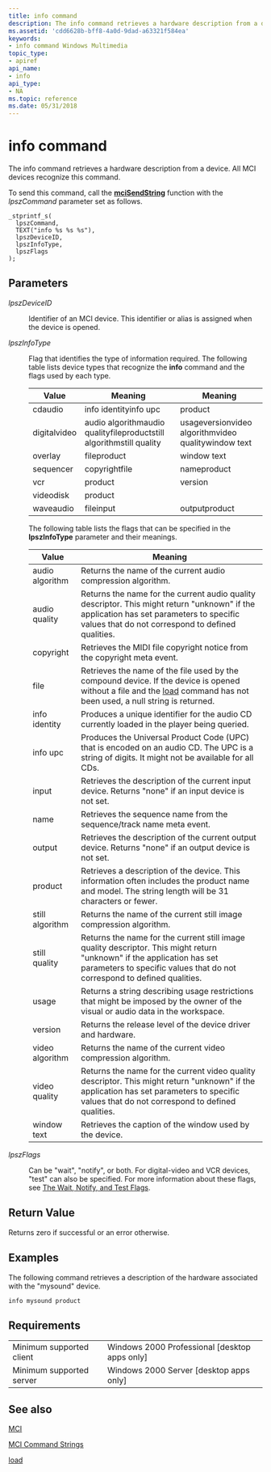 ```yaml
---
title: info command
description: The info command retrieves a hardware description from a device. All MCI devices recognize this command.
ms.assetid: 'cdd6628b-bff8-4a0d-9dad-a63321f584ea'
keywords:
- info command Windows Multimedia
topic_type:
- apiref
api_name:
- info
api_type:
- NA
ms.topic: reference
ms.date: 05/31/2018
---
```


# info command

The info command retrieves a hardware description from a device. All MCI devices recognize this command.

To send this command, call the [**mciSendString**](/previous-versions//dd757161(v=vs.85)) function with the *lpszCommand* parameter set as follows.

``` syntax
_stprintf_s(
  lpszCommand, 
  TEXT("info %s %s %s"), 
  lpszDeviceID, 
  lpszInfoType, 
  lpszFlags
); 
```

## Parameters

<dl> <dt>

<span id="lpszDeviceID"></span><span id="lpszdeviceid"></span><span id="LPSZDEVICEID"></span>*lpszDeviceID*
</dt> <dd>

Identifier of an MCI device. This identifier or alias is assigned when the device is opened.

</dd> <dt>

<span id="lpszInfoType"></span><span id="lpszinfotype"></span><span id="LPSZINFOTYPE"></span>*lpszInfoType*
</dt> <dd>

Flag that identifies the type of information required. The following table lists device types that recognize the **info** command and the flags used by each type.



| Value        | Meaning                                                             | Meaning                                             |
|--------------|---------------------------------------------------------------------|-----------------------------------------------------|
| cdaudio      | info identityinfo upc                                               | product                                             |
| digitalvideo | audio algorithmaudio qualityfileproductstill algorithmstill quality | usageversionvideo algorithmvideo qualitywindow text |
| overlay      | fileproduct                                                         | window text                                         |
| sequencer    | copyrightfile                                                       | nameproduct                                         |
| vcr          | product                                                             | version                                             |
| videodisk    | product                                                             |                                                     |
| waveaudio    | fileinput                                                           | outputproduct                                       |



 

The following table lists the flags that can be specified in the **lpszInfoType** parameter and their meanings.



| Value           | Meaning                                                                                                                                                                                            |
|-----------------|----------------------------------------------------------------------------------------------------------------------------------------------------------------------------------------------------|
| audio algorithm | Returns the name of the current audio compression algorithm.                                                                                                                                       |
| audio quality   | Returns the name for the current audio quality descriptor. This might return "unknown" if the application has set parameters to specific values that do not correspond to defined qualities.       |
| copyright       | Retrieves the MIDI file copyright notice from the copyright meta event.                                                                                                                            |
| file            | Retrieves the name of the file used by the compound device. If the device is opened without a file and the [load](load.md) command has not been used, a null string is returned.                  |
| info identity   | Produces a unique identifier for the audio CD currently loaded in the player being queried.                                                                                                        |
| info upc        | Produces the Universal Product Code (UPC) that is encoded on an audio CD. The UPC is a string of digits. It might not be available for all CDs.                                                    |
| input           | Retrieves the description of the current input device. Returns "none" if an input device is not set.                                                                                               |
| name            | Retrieves the sequence name from the sequence/track name meta event.                                                                                                                               |
| output          | Retrieves the description of the current output device. Returns "none" if an output device is not set.                                                                                             |
| product         | Retrieves a description of the device. This information often includes the product name and model. The string length will be 31 characters or fewer.                                               |
| still algorithm | Returns the name of the current still image compression algorithm.                                                                                                                                 |
| still quality   | Returns the name for the current still image quality descriptor. This might return "unknown" if the application has set parameters to specific values that do not correspond to defined qualities. |
| usage           | Returns a string describing usage restrictions that might be imposed by the owner of the visual or audio data in the workspace.                                                                    |
| version         | Returns the release level of the device driver and hardware.                                                                                                                                       |
| video algorithm | Returns the name of the current video compression algorithm.                                                                                                                                       |
| video quality   | Returns the name for the current video quality descriptor. This might return "unknown" if the application has set parameters to specific values that do not correspond to defined qualities.       |
| window text     | Retrieves the caption of the window used by the device.                                                                                                                                            |



 

</dd> <dt>

<span id="lpszFlags"></span><span id="lpszflags"></span><span id="LPSZFLAGS"></span>*lpszFlags*
</dt> <dd>

Can be "wait", "notify", or both. For digital-video and VCR devices, "test" can also be specified. For more information about these flags, see [The Wait, Notify, and Test Flags](the-wait-notify-and-test-flags.md).

</dd> </dl>

## Return Value

Returns zero if successful or an error otherwise.

## Examples

The following command retrieves a description of the hardware associated with the "mysound" device.

``` syntax
info mysound product
```

## Requirements



|                                     |                                                            |
|-------------------------------------|------------------------------------------------------------|
| Minimum supported client<br/> | Windows 2000 Professional \[desktop apps only\]<br/> |
| Minimum supported server<br/> | Windows 2000 Server \[desktop apps only\]<br/>       |



## See also

<dl> <dt>

[MCI](mci.md)
</dt> <dt>

[MCI Command Strings](mci-command-strings.md)
</dt> <dt>

[load](load.md)
</dt> </dl>

 

